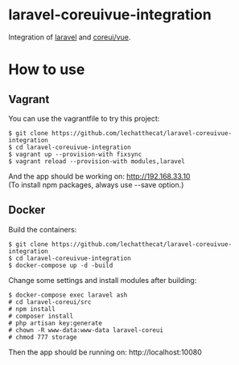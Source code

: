 # laravel-coreuivue-integration
Integration of [laravel](https://github.com/laravel/laravel) and [coreui/vue](https://github.com/coreui/coreui-vue).

# How to use
## Vagrant
You can use the vagrantfile to try this project:
```
$ git clone https://github.com/lechatthecat/laravel-coreuivue-integration
$ cd laravel-coreuivue-integration
$ vagrant up --provision-with fixsync
$ vagrant reload --provision-with modules,laravel
```
And the app should be working on: http://192.168.33.10  
(To install npm packages, always use --save option.)

## Docker
Build the containers:
```
$ git clone https://github.com/lechatthecat/laravel-coreuivue-integration
$ cd laravel-coreuivue-integration
$ docker-compose up -d -build
```
Change some settings and install modules after building:
```
$ docker-compose exec laravel ash
# cd laravel-coreui/src
# npm install
# composer install
# php artisan key:generate
# chown -R www-data:www-data laravel-coreui
# chmod 777 storage
```
Then the app should be running on: http://localhost:10080
